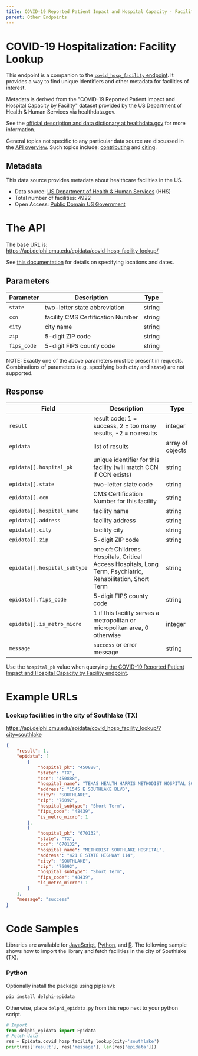 ```yaml
---
title: COVID-19 Reported Patient Impact and Hospital Capacity - Facility lookup
parent: Other Endpoints
---
```


# COVID-19 Hospitalization: Facility Lookup

This endpoint is a companion to the
[`covid_hosp_facility` endpoint](covid_hosp_facility.md). It provides a way to
find unique identifiers and other metadata for facilities of interest.

Metadata is derived from the "COVID-19 Reported Patient Impact and Hospital
Capacity by Facility" dataset provided by the US Department of Health & Human
Services via healthdata.gov.

See the
[official description and data dictionary at healthdata.gov](https://healthdata.gov/Hospital/COVID-19-Reported-Patient-Impact-and-Hospital-Capa/anag-cw7u)
for more information.

General topics not specific to any particular data source are discussed in the
[API overview](README.md). Such topics include:
[contributing](README.md#contributing) and [citing](README.md#citing).

## Metadata

This data source provides metadata about healthcare facilities in the US.
- Data source: [US Department of Health & Human Services](https://healthdata.gov/Hospital/COVID-19-Reported-Patient-Impact-and-Hospital-Capa/anag-cw7u) (HHS)
- Total number of facilities: 4922
- Open Access: [Public Domain US Government](https://www.usa.gov/government-works)

# The API

The base URL is: https://api.delphi.cmu.edu/epidata/covid_hosp_facility_lookup/

See [this documentation](README.md) for details on specifying locations and dates.

## Parameters

| Parameter   | Description                       | Type   |
|-------------|-----------------------------------|--------|
| `state`     | two-letter state abbreviation     | string |
| `ccn`       | facility CMS Certification Number | string |
| `city`      | city name                         | string |
| `zip`       | 5-digit ZIP code                  | string |
| `fips_code` | 5-digit FIPS county code          | string |

NOTE: Exactly one of the above parameters must be present in requests.
Combinations of parameters (e.g. specifying both `city` and `state`) are not
supported.

## Response

| Field | Description | Type |
| --- | --- | --- |
| `result` | result code: 1 = success, 2 = too many results, -2 = no results | integer |
| `epidata` | list of results | array of objects |
| `epidata[].hospital_pk` | unique identifier for this facility (will match CCN if CCN exists) | string |
| `epidata[].state` | two-letter state code | string |
| `epidata[].ccn` | CMS Certification Number for this facility | string |
| `epidata[].hospital_name` | facility name | string |
| `epidata[].address` | facility address | string |
| `epidata[].city` | facility city | string |
| `epidata[].zip` | 5-digit ZIP code | string |
| `epidata[].hospital_subtype` | one of: Childrens Hospitals, Critical Access Hospitals, Long Term, Psychiatric, Rehabilitation, Short Term  | string |
| `epidata[].fips_code` | 5-digit FIPS county code | string |
| `epidata[].is_metro_micro` | 1 if this facility serves a metropolitan or micropolitan area, 0 otherwise | integer |
| `message` | `success` or error message | string |

Use the `hospital_pk` value when querying
[the COVID-19 Reported Patient Impact and Hospital Capacity by Facility endpoint](covid_hosp_facility.md).

# Example URLs

### Lookup facilities in the city of Southlake (TX)
https://api.delphi.cmu.edu/epidata/covid_hosp_facility_lookup/?city=southlake

```json
{
    "result": 1,
    "epidata": [
        {
            "hospital_pk": "450888",
            "state": "TX",
            "ccn": "450888",
            "hospital_name": "TEXAS HEALTH HARRIS METHODIST HOSPITAL SOUTHLAKE",
            "address": "1545 E SOUTHLAKE BLVD",
            "city": "SOUTHLAKE",
            "zip": "76092",
            "hospital_subtype": "Short Term",
            "fips_code": "48439",
            "is_metro_micro": 1
        },
        {
            "hospital_pk": "670132",
            "state": "TX",
            "ccn": "670132",
            "hospital_name": "METHODIST SOUTHLAKE HOSPITAL",
            "address": "421 E STATE HIGHWAY 114",
            "city": "SOUTHLAKE",
            "zip": "76092",
            "hospital_subtype": "Short Term",
            "fips_code": "48439",
            "is_metro_micro": 1
        }
    ],
    "message": "success"
}
```


# Code Samples

Libraries are available for [JavaScript](https://github.com/cmu-delphi/delphi-epidata/blob/main/src/client/delphi_epidata.js), [Python](https://pypi.org/project/delphi-epidata/), and [R](https://github.com/cmu-delphi/delphi-epidata/blob/dev/src/client/delphi_epidata.R).
The following sample shows how to import the library and fetch facilities in
the city of Southlake (TX).

### Python

Optionally install the package using pip(env):
````bash
pip install delphi-epidata
````

Otherwise, place `delphi_epidata.py` from this repo next to your python script.

````python
# Import
from delphi_epidata import Epidata
# Fetch data
res = Epidata.covid_hosp_facility_lookup(city='southlake')
print(res['result'], res['message'], len(res['epidata']))
````
